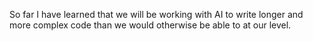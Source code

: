 So far I have learned that we will be working with AI to write longer and more complex code than we would otherwise be able to at our level. 
